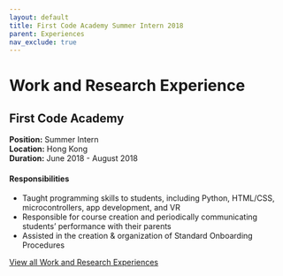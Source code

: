 ```yaml
---
layout: default
title: First Code Academy Summer Intern 2018
parent: Experiences
nav_exclude: true
---
```

# Work and Research Experience

## First Code Academy
**Position:** Summer Intern  
**Location:** Hong Kong  
**Duration:** June 2018 - August 2018

#### Responsibilities
*	Taught programming skills to students, including Python, HTML/CSS, microcontrollers, app development, and VR
*	Responsible for course creation and periodically communicating students’ performance with their parents
*	Assisted in the creation & organization of Standard Onboarding Procedures

[View all Work and Research Experiences](https://muditchaudhary.github.io/docs/experiences/)